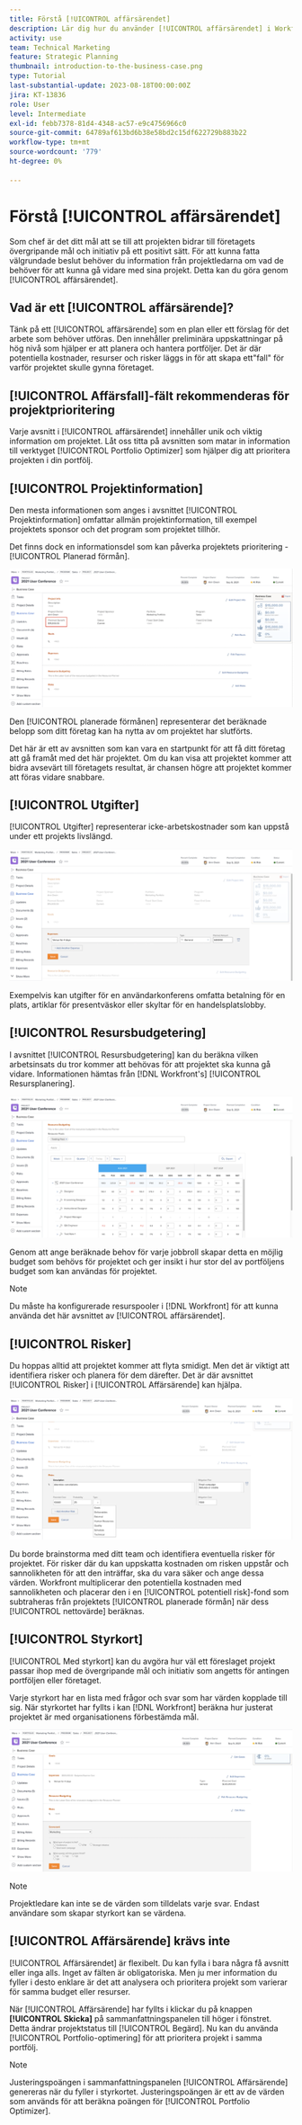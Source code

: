 ```yaml
---
title: Förstå [!UICONTROL affärsärendet]
description: Lär dig hur du använder [!UICONTROL affärsärendet] i Workfront för att utvärdera begärda projekt och jämföra dem med andra projekt i din portfölj.
activity: use
team: Technical Marketing
feature: Strategic Planning
thumbnail: introduction-to-the-business-case.png
type: Tutorial
last-substantial-update: 2023-08-18T00:00:00Z
jira: KT-13836
role: User
level: Intermediate
exl-id: febb7378-81d4-4348-ac57-e9c4756966c0
source-git-commit: 64789af613bd6b38e58bd2c15df622729b883b22
workflow-type: tm+mt
source-wordcount: '779'
ht-degree: 0%

---
```


# Förstå [!UICONTROL affärsärendet]

Som chef är det ditt mål att se till att projekten bidrar till företagets övergripande mål och initiativ på ett positivt sätt. För att kunna fatta välgrundade beslut behöver du information från projektledarna om vad de behöver för att kunna gå vidare med sina projekt. Detta kan du göra genom [!UICONTROL affärsärendet].

## Vad är ett [!UICONTROL affärsärende]?

Tänk på ett [!UICONTROL affärsärende] som en plan eller ett förslag för det arbete som behöver utföras. Den innehåller preliminära uppskattningar på hög nivå som hjälper er att planera och hantera portföljer. Det är där potentiella kostnader, resurser och risker läggs in för att skapa ett&quot;fall&quot; för varför projektet skulle gynna företaget.

## [!UICONTROL Affärsfall]-fält rekommenderas för projektprioritering

Varje avsnitt i [!UICONTROL affärsärendet] innehåller unik och viktig information om projektet. Låt oss titta på avsnitten som matar in information till verktyget [!UICONTROL Portfolio Optimizer] som hjälper dig att prioritera projekten i din portfölj.

## [!UICONTROL Projektinformation]

Den mesta informationen som anges i avsnittet [!UICONTROL Projektinformation] omfattar allmän projektinformation, till exempel projektets sponsor och det program som projektet tillhör.

Det finns dock en informationsdel som kan påverka projektets prioritering -[!UICONTROL Planerad förmån].

![En bild av området [!UICONTROL Planerad förmån] i avsnittet [!UICONTROL Projektinformation] i [!UICONTROL Affärsärende]](assets/05-portfolio-management4.png)

Den [!UICONTROL planerade förmånen] representerar det beräknade belopp som ditt företag kan ha nytta av om projektet har slutförts.

Det här är ett av avsnitten som kan vara en startpunkt för att få ditt företag att gå framåt med det här projektet. Om du kan visa att projektet kommer att bidra avsevärt till företagets resultat, är chansen högre att projektet kommer att föras vidare snabbare.

## [!UICONTROL Utgifter]

[!UICONTROL Utgifter] representerar icke-arbetskostnader som kan uppstå under ett projekts livslängd.

![En bild av avsnittet [!UICONTROL Utgifter] i [!UICONTROL Affärsärende]](assets/06-portfolio-management5.png)

Exempelvis kan utgifter för en användarkonferens omfatta betalning för en plats, artiklar för presentväskor eller skyltar för en handelsplatslobby.

## [!UICONTROL Resursbudgetering]

I avsnittet [!UICONTROL Resursbudgetering] kan du beräkna vilken arbetsinsats du tror kommer att behövas för att projektet ska kunna gå vidare. Informationen hämtas från [!DNL Workfront's] [!UICONTROL Resursplanering].

![En bild av avsnittet [!UICONTROL Resursbudgetering] i [!UICONTROL Affärsärende]](assets/07-portfolio-management6.png)

Genom att ange beräknade behov för varje jobbroll skapar detta en möjlig budget som behövs för projektet och ger insikt i hur stor del av portföljens budget som kan användas för projektet.

>[!NOTE]
>
>Du måste ha konfigurerade resurspooler i [!DNL Workfront] för att kunna använda det här avsnittet av [!UICONTROL affärsärendet].

## [!UICONTROL Risker]

Du hoppas alltid att projektet kommer att flyta smidigt. Men det är viktigt att identifiera risker och planera för dem därefter. Det är där avsnittet [!UICONTROL Risker] i [!UICONTROL Affärsärende] kan hjälpa.

![En bild av avsnittet [!UICONTROL Risker] i [!UICONTROL Affärsärende]](assets/08-portfolio-management7.png)

Du borde brainstorma med ditt team och identifiera eventuella risker för projektet. För risker där du kan uppskatta kostnaden om risken uppstår och sannolikheten för att den inträffar, ska du vara säker och ange dessa värden. Workfront multiplicerar den potentiella kostnaden med sannolikheten och placerar den i en [!UICONTROL potentiell risk]-fond som subtraheras från projektets [!UICONTROL planerade förmån] när dess [!UICONTROL nettovärde] beräknas.

## [!UICONTROL Styrkort]

[!UICONTROL Med styrkort] kan du avgöra hur väl ett föreslaget projekt passar ihop med de övergripande mål och initiativ som angetts för antingen portföljen eller företaget.

Varje styrkort har en lista med frågor och svar som har värden kopplade till sig. När styrkortet har fyllts i kan [!DNL Workfront] beräkna hur justerat projektet är med organisationens förbestämda mål.

![En bild av avsnittet [!UICONTROL Styrkort] i [!UICONTROL Affärsärende]](assets/09-portfolio-management8.png)

>[!NOTE]
>
>Projektledare kan inte se de värden som tilldelats varje svar. Endast användare som skapar styrkort kan se värdena.

## [!UICONTROL Affärsärende] krävs inte

[!UICONTROL Affärsärendet] är flexibelt. Du kan fylla i bara några få avsnitt eller inga alls. Inget av fälten är obligatoriska. Men ju mer information du fyller i desto enklare är det att analysera och prioritera projekt som varierar för samma budget eller resurser.

När [!UICONTROL Affärsärende] har fyllts i klickar du på knappen **[!UICONTROL Skicka]** på sammanfattningspanelen till höger i fönstret. Detta ändrar projektstatus till [!UICONTROL Begärd]. Nu kan du använda [!UICONTROL Portfolio-optimering] för att prioritera projekt i samma portfölj.

>[!NOTE]
>
>Justeringspoängen i sammanfattningspanelen [!UICONTROL Affärsärende] genereras när du fyller i styrkortet. Justeringspoängen är ett av de värden som används för att beräkna poängen för [!UICONTROL Portfolio Optimizer].

<!-- 
Learn more graphic and links to documentation articles
* Overview of areas of the business case 
* Create a business case for a project   
* Create a scorecard 
* Apply a scorecard to a project and generate an alignment score 
-->
